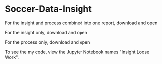 # Soccer-Data-Insight

 For the insight and process combined into one report, download and open 

 For the insight only, download and open

 For the process only, download and open

To see the my code, view the Jupyter Notebook names "Insight Loose Work".
